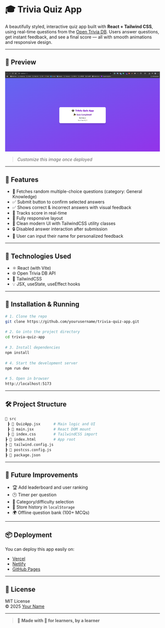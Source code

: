 # 🎓 Trivia Quiz App

A beautifully styled, interactive quiz app built with **React + Tailwind CSS**, using real-time questions from the [Open Trivia DB](https://opentdb.com/). Users answer questions, get instant feedback, and see a final score — all with smooth animations and responsive design.

---

## 📸 Preview

![Screenshot](preview.png)  
> *Customize this image once deployed*

---

## 🚀 Features

- 🔀 Fetches random multiple-choice questions (category: General Knowledge)
- ✅ Submit button to confirm selected answers
- ✅ Shows correct & incorrect answers with visual feedback
- 🧠 Tracks score in real-time
- 📱 Fully responsive layout
- 🎨 Clean modern UI with TailwindCSS utility classes
- 🔒 Disabled answer interaction after submission
- 🧑 User can input their name for personalized feedback

---

## 🧪 Technologies Used

- ⚛️ React (with Vite)
- 🌐 Open Trivia DB API
- 🎨 TailwindCSS
- 💡 JSX, useState, useEffect hooks

---

## 🔧 Installation & Running

```bash
# 1. Clone the repo
git clone https://github.com/yourusername/trivia-quiz-app.git

# 2. Go into the project directory
cd trivia-quiz-app

# 3. Install dependencies
npm install

# 4. Start the development server
npm run dev

# 5. Open in browser
http://localhost:5173
```

---

## 🛠 Project Structure

```bash
📁 src
 ┣ 📄 QuizApp.jsx      # Main logic and UI
 ┣ 📄 main.jsx         # React DOM mount
 ┣ 📄 index.css        # TailwindCSS import
┣ 📄 index.html        # App root
┣ 📄 tailwind.config.js
┣ 📄 postcss.config.js
┣ 📄 package.json
```

---

## 🧠 Future Improvements

- 🏆 Add leaderboard and user ranking
- 🕒 Timer per question
- 🧾 Category/difficulty selection
- 🔖 Store history in `localStorage`
- 🌍 Offline question bank (100+ MCQs)

---

## 📦 Deployment

You can deploy this app easily on:
- [Vercel](https://vercel.com)
- [Netlify](https://netlify.com)
- [GitHub Pages](https://pages.github.com)

---

## 📄 License

MIT License  
© 2025 [Your Name](https://github.com/yourusername)

---

> 💬 **Made with 💙 for learners, by a learner**
